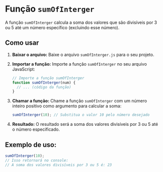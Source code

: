 # Função `sumOfInterger`

A função `sumOfInterger` calcula a soma dos valores que são divisíveis por 3 ou 5 até um número específico (excluindo esse número).

## Como usar

1. **Baixar o arquivo:** Baixe o arquivo `sumOfInterger.js` para o seu projeto.

2. **Importar a função:** Importe a função `sumOfInterger` no seu arquivo JavaScript:

    ```javascript
    // Importe a função sumOfInterger
    function sumOfInterger(num) {
      // ... (código da função)
    }
    ```

3. **Chamar a função:** Chame a função `sumOfInterger` com um número inteiro positivo como argumento para calcular a soma:

    ```javascript
    sumOfInterger(10); // Substitua o valor 10 pelo número desejado
    ```

4. **Resultado:** O resultado será a soma dos valores divisíveis por 3 ou 5 até o número especificado.

## Exemplo de uso:

```javascript
sumOfInterger(10);
// Isso retornará no console:
// A soma dos valores divisíveis por 3 ou 5 é: 23
```

